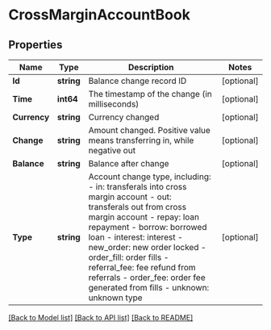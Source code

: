 # CrossMarginAccountBook

## Properties

Name | Type | Description | Notes
------------ | ------------- | ------------- | -------------
**Id** | **string** | Balance change record ID | [optional] 
**Time** | **int64** | The timestamp of the change (in milliseconds) | [optional] 
**Currency** | **string** | Currency changed | [optional] 
**Change** | **string** | Amount changed. Positive value means transferring in, while negative out | [optional] 
**Balance** | **string** | Balance after change | [optional] 
**Type** | **string** | Account change type, including:  - in: transferals into cross margin account - out: transferals out from cross margin account - repay: loan repayment - borrow: borrowed loan - interest: interest - new_order: new order locked - order_fill: order fills - referral_fee: fee refund from referrals - order_fee: order fee generated from fills - unknown: unknown type | [optional] 

[[Back to Model list]](../README.md#documentation-for-models) [[Back to API list]](../README.md#documentation-for-api-endpoints) [[Back to README]](../README.md)


